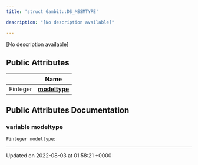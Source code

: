 ```yaml
---
title: 'struct Gambit::DS_MSSMTYPE'

description: "[No description available]"

---
```









[No description available]

## Public Attributes

|                | Name           |
| -------------- | -------------- |
| Finteger | **[modeltype](/documentation/code/main/classes/structgambit_1_1ds__mssmtype/#variable-modeltype)**  |

## Public Attributes Documentation

### variable modeltype

```
Finteger modeltype;
```


-------------------------------

Updated on 2022-08-03 at 01:58:21 +0000